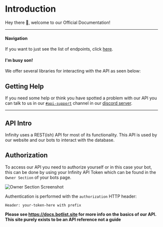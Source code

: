 # Introduction

Hey there 👋, welcome to our Official Documentation!

---

#### Navigation

If you want to just see the list of endpoints, click [here](#operations-top).

#### I'm busy son!

We offer several libraries for interacting with the API as seen below:

## Getting Help

If you need some help or think you have spotted a problem with our API you can talk to us in our 
[`#api-support`](https://discord.com/channels/758641373074423808/826363644295643136) channel in our [discord server](https://infinitybotlist.com/discord).

---

## API Intro

Infinity uses a REST(ish) API for most of its functionality. This API is used by our website and our bots to interact with the database.

## Authorization

To access our API you need to authorize yourself or in this case your bot, this can be done by using your Infinity API Token which can be found in the `Owner Section` of your bots page.

![Owner Section Screenshot](https://media.discordapp.net/attachments/832011830238248961/871632845821591562/image0.png)

Authentication is performed with the `authorization` HTTP header:

```
Header: your-token-here with prefix
```

**Please see https://docs.botlist.site for more info on the basics of our API. This site purely exists to be an API reference not a guide**

